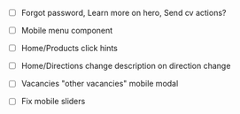 - [ ] Forgot password, Learn more on hero, Send cv actions?

- [ ] Mobile menu component
- [ ] Home/Products click hints
- [ ] Home/Directions change description on direction change
- [ ] Vacancies "other vacancies" mobile modal
- [ ] Fix mobile sliders
